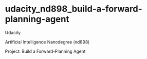 # udacity_nd898_build-a-forward-planning-agent

Udacity

Artificial Intelligence Nanodegree (nd898)

Project: Build a Forward-Planning Agent
